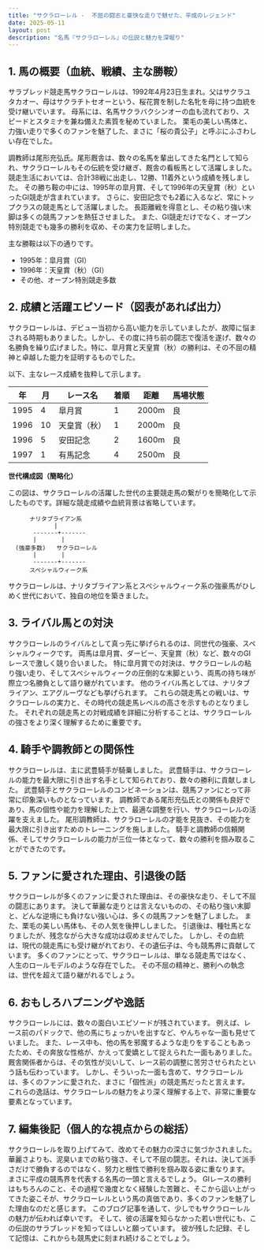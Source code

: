```yaml
---
title: "サクラローレル -  不屈の闘志と豪快な走りで魅せた、平成のレジェンド"
date: 2025-05-11
layout: post
description: "名馬『サクラローレル』の伝説と魅力を深堀り"
---
```


## 1. 馬の概要（血統、戦績、主な勝鞍）

サラブレッド競走馬サクラローレルは、1992年4月23日生まれ。父はサクラユタカオー、母はサクラチトセオーという、桜花賞を制した名牝を母に持つ血統を受け継いでいます。  母系には、名馬サクラバクシンオーの血も流れており、スピードとスタミナを兼ね備えた素質を秘めていました。  栗毛の美しい馬体と、力強い走りで多くのファンを魅了した、まさに「桜の貴公子」と呼ぶにふさわしい存在でした。

調教師は尾形充弘氏。尾形厩舎は、数々の名馬を輩出してきた名門として知られ、サクラローレルもその伝統を受け継ぎ、厩舎の看板馬として活躍しました。  競走生活においては、合計38戦に出走し、12勝、11着外という成績を残しました。  その勝ち鞍の中には、1995年の皐月賞、そして1996年の天皇賞（秋）といったGI競走が含まれています。  さらに、安田記念でも2着に入るなど、常にトップクラスの競走馬として活躍しました。  長距離戦を得意とし、その粘り強い末脚は多くの競馬ファンを熱狂させました。  また、GI競走だけでなく、オープン特別競走でも幾多の勝利を収め、その実力を証明しました。


主な勝鞍は以下の通りです。

* 1995年：皐月賞（GI）
* 1996年：天皇賞（秋）（GI）
* その他、オープン特別競走多数


## 2. 成績と活躍エピソード（図表があれば出力）

サクラローレルは、デビュー当初から高い能力を示していましたが、故障に悩まされる時期もありました。しかし、その度に持ち前の闘志で復活を遂げ、数々の名勝負を繰り広げました。特に、皐月賞と天皇賞（秋）の勝利は、その不屈の精神と卓越した能力を証明するものでした。

以下、主なレース成績を抜粋して示します。

| 年 | 月 | レース名          | 着順 | 距離 | 馬場状態 |
|---|----|-------------------|-----|------|----------|
| 1995 | 4 | 皐月賞             | 1   | 2000m| 良       |
| 1996 | 10| 天皇賞（秋）       | 1   | 2000m| 良       |
| 1996 | 5 | 安田記念           | 2   | 1600m| 良       |
| 1997 | 1 | 有馬記念           | 4   | 2500m| 良       |


**世代構成図（簡略化）**

この図は、サクラローレルの活躍した世代の主要競走馬の繋がりを簡略化して示したものです。詳細な競走成績や血統背景は省略しています。

```
      ナリタブライアン系
             |
       -------+-------
       |       |
  (強豪多数)   サクラローレル
       |       |
       -------+-------
      スペシャルウィーク系
```

サクラローレルは、ナリタブライアン系とスペシャルウィーク系の強豪馬がひしめく世代において、独自の地位を築きました。


## 3. ライバル馬との対決

サクラローレルのライバルとして真っ先に挙げられるのは、同世代の強豪、スペシャルウィークです。  両馬は皐月賞、ダービー、天皇賞（秋）など、数々のGIレースで激しく競り合いました。  特に皐月賞での対決は、サクラローレルの粘り強い走り、そしてスペシャルウィークの圧倒的な末脚という、両馬の持ち味が際立つ名勝負として語り継がれています。  他のライバル馬としては、ナリタブライアン、エアグルーヴなども挙げられます。  これらの競走馬との戦いは、サクラローレルの実力と、その時代の競走馬レベルの高さを示すものとなりました。  それぞれの競走馬との対戦成績を詳細に分析することは、サクラローレルの強さをより深く理解するために重要です。


## 4. 騎手や調教師との関係性

サクラローレルは、主に武豊騎手が騎乗しました。  武豊騎手は、サクラローレルの能力を最大限に引き出す名手として知られており、数々の勝利に貢献しました。  武豊騎手とサクラローレルのコンビネーションは、競馬ファンにとって非常に印象深いものとなっています。  調教師である尾形充弘氏との関係も良好であり、馬の個性や能力を理解した上で、最適な調整を行い、サクラローレルの活躍を支えました。  尾形調教師は、サクラローレルの才能を見抜き、その能力を最大限に引き出すためのトレーニングを施しました。  騎手と調教師の信頼関係、そしてサクラローレルの能力が三位一体となって、数々の勝利を掴み取ることができたのです。


## 5. ファンに愛された理由、引退後の話

サクラローレルが多くのファンに愛された理由は、その豪快な走り、そして不屈の闘志にあります。  決して華麗な走りとは言えないものの、その粘り強い末脚と、どんな逆境にも負けない強い心は、多くの競馬ファンを魅了しました。  また、栗毛の美しい馬体も、その人気を後押ししました。  引退後は、種牡馬となりましたが、残念ながら大きな成功は収めませんでした。  しかし、その血統は、現代の競走馬にも受け継がれており、その遺伝子は、今も競馬界に貢献しています。  多くのファンにとって、サクラローレルは、単なる競走馬ではなく、人生のロールモデルのような存在でした。  その不屈の精神と、勝利への執念は、世代を超えて語り継がれるでしょう。


## 6. おもしろハプニングや逸話

サクラローレルには、数々の面白いエピソードが残されています。  例えば、レース前のパドックで、他の馬にちょっかいを出すなど、やんちゃな一面も見せていました。  また、レース中も、他の馬を邪魔するような走りをすることもあったため、その奔放な性格が、かえって愛嬌として捉えられた一面もありました。  厩舎関係者からは、その気性が災いして、レース前の調整に苦労させられたという話も伝わっています。  しかし、そういった一面も含めて、サクラローレルは、多くのファンに愛された、まさに「個性派」の競走馬だったと言えます。  これらの逸話は、サクラローレルの魅力をより深く理解する上で、非常に重要な要素となっています。


## 7. 編集後記（個人的な視点からの総括）

サクラローレルを取り上げてみて、改めてその魅力の深さに気づかされました。華麗さよりも、泥臭いまでの粘り強さ、そして不屈の闘志。それは、決して派手さだけで勝負するのではなく、努力と根性で勝利を掴み取る姿に重なります。  まさに平成の競馬界を代表する名馬の一頭と言えるでしょう。  GIレースの勝利はもちろんのこと、その過程で幾度となく経験した苦難と、そこから這い上がってきた姿こそが、サクラローレルという馬の真価であり、多くのファンを魅了した理由なのだと感じます。  このブログ記事を通して、少しでもサクラローレルの魅力が伝われば幸いです。  そして、彼の活躍を知らなかった若い世代にも、この伝説のサラブレッドを知ってほしいと願っています。  彼が残した記録、そして記憶は、これからも競馬史に刻まれ続けることでしょう。
